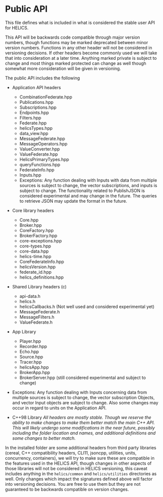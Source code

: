 # Public API

This file defines what is included in what is considered the stable user API for HELICS.

This API will be backwards code compatible through major version numbers, though functions may be marked deprecated between minor version numbers.  Functions in any other header will not be considered in versioning decisions.  If other headers become commonly used we will take that into consideration at a later time.  Anything marked private is subject to change and most things marked protected can change as well though somewhat more consideration will be given in versioning.

The public API includes the following
* Application API headers
  * CombinationFederate.hpp
  * Publications.hpp
  * Subscriptions.hpp
  * Endpoints.hpp
  * Filters.hpp
  * Federate.hpp
  * helicsTypes.hpp
  * data_view.hpp
  * MessageFederate.hpp
  * MessageOperators.hpp
  * ValueConverter.hpp
  * ValueFederate.hpp
  * HelicsPrimaryTypes.hpp
  * queryFunctions.hpp
  * FederateInfo.hpp
  * Inputs.hpp
  * Exceptions:  Any function dealing with Inputs with data from multiple sources is subject to change,  the vector subscriptions, and inputs is subject to change.  The functionality related to PublishJSON is considered experimental and may change in the future.  The queries to retrieve JSON may update the format in the future.  

* Core library headers
  * Core.hpp
  * Broker.hpp
  * CoreFactory.hpp
  * BrokerFactory.hpp
  * core-exceptions.hpp
  * core-types.hpp
  * core-data.hpp
  * helics-time.hpp
  * CoreFederateInfo.hpp
  * helicsVersion.hpp
  * federate_id.hpp
  * helics_definitions.hpp


* Shared Library headers (c)
  * api-data.h
  * helics.h
  * helicsCallbacks.h (Not well used and considered experimental yet)
  * MessageFederate.h
  * MessageFilters.h
  * ValueFederate.h

* App Library
  * Player.hpp
  * Recorder.hpp
  * Echo.hpp
  * Source.hpp
  * Tracer.hpp
  * helicsApp.hpp
  * BrokerApp.hpp
  * BrokerServer.hpp (still considered experimental and subject to change)

 * Exceptions:  Any function dealing with Inputs concerning data from multiple sources is subject to change,  the vector subscription Objects, and vector Input objects are subject to change. Also some changes may occur in regard to units on the Application API.  


  * C++98 Library *All headers are mostly stable.  Though we reserve the ability to make changes to make them better match the main C\+\+ API.  This will likely undergo some modifications in the near future, possibly including the folder location and names, and additional definitions and some changes to better match.*

In the installed folder are some additional headers from third party libraries (cereal, C++ compatibility headers, CLI11, jsoncpp, utilities, units, concurrency, containers), we will try to make sure these are compatible in the features used in the HELICS API,  though changes in other aspects of those libraries will not be considered in HELICS versioning, this caveat includes anything in the `helics/common` and `helics/utilities` directories as well.  Only changes which impact the signatures defined above will factor into versioning decisions.  You are free to use them but they are not guaranteed to be backwards compatible on version changes.
